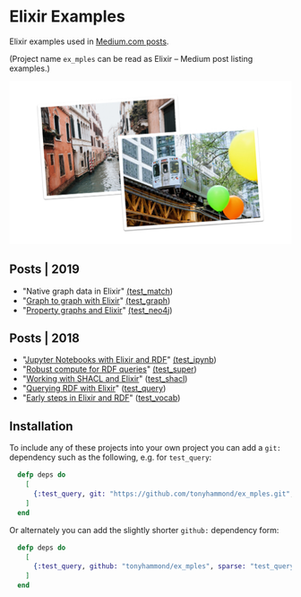 # Elixir Examples
Elixir examples used in [Medium.com posts](https://medium.com/@tonyhammond/latest).

(Project name `ex_mples` can be read as Elixir – Medium post listing examples.)

![medium-posts-no-tags.jpg](./images/medium-posts-no-tags.jpg)

## Posts | 2019

* "Native graph data in Elixir" [(test_match](./test_match/))
* "[Graph to graph with Elixir](https://medium.com/@tonyhammond/graph-to-graph-with-elixir-9cd7fd6f2128)" [(test_graph](./test_graph/))
* "[Property graphs and Elixir](https://medium.com/@tonyhammond/property-graphs-and-elixir-13672940804b)" [(test_neo4j](./test_neo4j/))

## Posts | 2018

* "[Jupyter Notebooks with Elixir and RDF](https://medium.com/@tonyhammond/jupyter-notebooks-with-elixir-and-rdf-598689c2dad3)" [(test_ipynb](./test_ipynb/))
* "[Robust compute for RDF queries](https://medium.com/@tonyhammond/robust-compute-for-rdf-queries-eb2ad665ef12)" [(test_super](./test_super/))
* "[Working with SHACL and Elixir](https://medium.com/@tonyhammond/working-with-shacl-and-elixir-4719473d43c1)" ([test_shacl](./test_shacl/))
* "[Querying RDF with Elixir](https://medium.com/@tonyhammond/querying-rdf-with-elixir-2378b39d65cc)" ([test_query](./test_query/))
* "[Early steps in Elixir and RDF](https://medium.com/@tonyhammond/early-steps-in-elixir-and-rdf-5078a4ebfe0f)" ([test_vocab](./test_vocab/))

## Installation

To include any of these projects into your own project you can add a `git:` dependency such as the following, e.g. for `test_query`:

```elixir
  defp deps do
    [
      {:test_query, git: "https://github.com/tonyhammond/ex_mples.git", sparse: "test_query"}
    ]
  end
```

Or alternately you can add the slightly shorter `github:` dependency form:

```elixir
  defp deps do
    [
      {:test_query, github: "tonyhammond/ex_mples", sparse: "test_query"}
    ]
  end
```
